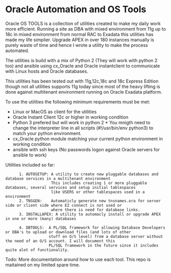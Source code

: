 # Oracle Automation and OS Tools

Oracle OS TOOLS is a collection of utilities created to make my daily work more efficient.
Running a site as DBA with mixed environment from 11g up to 18c in mixed environment from
normal RAC to Exadata this utilities has made my life simplier. Upgrade APEX in over 180 instances 
manually is purely waste of time and hence I wrote a utility to make the process automated.

The utilities is build with a mix of Python 2 (They will work with python 2 too) and ansible
using cx_Oracle and Oracle instantclient to communicate with Linux hosts and Oracle databases.

This utilities has been tested out with 11g,12c,18c and 18c Express Edition though not all
utilities supports 11g today since most of the heavy lifting is done against multitenant 
environment running on Oracle Exadata platform.

To use the utilities the following minimum requirements must be met:

* Linux or MacOS as client for the utilities
* Oracle Instant Client 12c or higher in working condition
* Python 3 prefered but will work in python 2 
          * You mnigth need to change the interpreter line in all scripts (#!/usr/bin/env python3) to
            match your python environment.
* cx_Oracle python module matching your current python environment in working condition
* ansible with ssh keys (No passwords logon against Oracle servers for ansible to work)

Utilities included so far:

          1. AUTOSETUP: A utility to create new pluggable databases and database services in a multitenant environment
                        This includes creating 1 or more pluggable databases, several services and setup initial tablespaces
                        like USERS or other tablespaces used in a environment
          2. TNSGEN:    Automaticly generate new tnsnames.ora for server side or client side where EZ connect is not used or
                        where there is need for database links.
          3. INSTALLAPEX: A utility to automacly install or upgrade APEX in one or more (many) databases
          
          4. DBTOOLS:  A PL/SQL framework for allowing Database Developers or DBA's to upload or download files (and lots of other
                       stuff on O/S level) from a database server without the need of an O/S account. I will document this
                       PL/SQL framework in the future since it includes quite alot of functionality.
                       
Todo:
More documentation around how to use each tool. This repo is maitained on my limited spare time.
